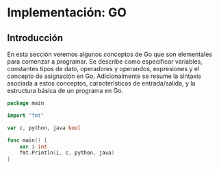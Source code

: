 # Implementación: GO

## Introducción

En esta sección veremos algunos conceptos de Go que son elementales para comenzar a programar. Se describe como especificar variables, constantes tipos de dato, operadores y operandos, expresiones y el concepto de asignación en Go.
Adicionalmente se resume la sintaxis asociada a estos conceptos, caracterīsticas de entrada/salida, y la estructura básica de un programa en Go.

```go
package main

import "fmt"

var c, python, java bool

func main() {
	var i int
	fmt.Println(i, c, python, java)
}
```
